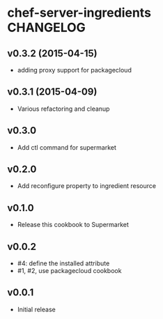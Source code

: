 chef-server-ingredients CHANGELOG
=================================

v0.3.2  (2015-04-15)
--------------------
- adding proxy support for packagecloud

v0.3.1  (2015-04-09)
--------------------
- Various refactoring and cleanup

v0.3.0
------
- Add ctl command for supermarket

v0.2.0
------
- Add reconfigure property to ingredient resource

v0.1.0
------
- Release this cookbook to Supermarket

v0.0.2
------
- #4: define the installed attribute
- #1, #2, use packagecloud cookbook

v0.0.1
--------
- Initial release
